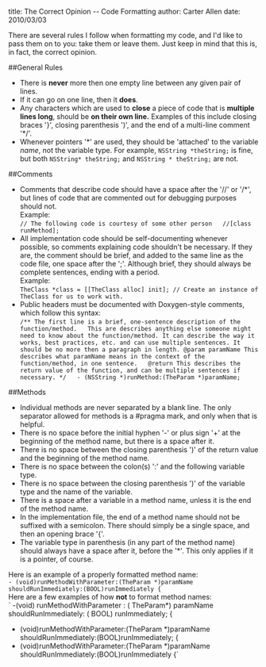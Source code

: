 title: The Correct Opinion -- Code Formatting
author: Carter Allen
date: 2010/03/03



There are several rules I follow when formatting my code, and I'd like to pass them on to you:  take them or leave them. Just keep in mind that this is, in fact, the correct opinion.  

##General Rules  

* There is **never** more then one empty line between any given pair of lines.  
* If it can go on one line, then it **does**.
* Any characters which are used to **close** a piece of code that is **multiple lines long**, should be **on their own line.** Examples of this include closing braces '}', closing parenthesis ')', and the end of a multi-line comment '*/'.
* Whenever pointers '\*' are used, they should be 'attached' to the variable *name*, not the variable type. For example, `NSString *theString;` is fine, but both `NSString* theString;` and `NSString * theString;` are not.  

##Comments  

* Comments that describe code should have a space after the '//' or '/*', but lines of code that are commented out for debugging purposes should not.  
	Example:  
	`// The following code is courtesy of some other person  
	//[class runMethod];`  
* All implementation code should be self-documenting whenever possible, so comments explaining code shouldn't be necessary. If they are, the comment should be brief, and added to the same line as the code file, one space after the ';'. Although brief, they should always be complete sentences, ending with a period.  
	Example:  
		`TheClass *class = [[TheClass alloc] init]; // Create an instance of TheClass for us to work with.`  
* Public headers must be documented with Doxygen-style comments, which follow this syntax:  
	`/** The first line is a brief, one-sentence description of the function/method.  
		This are describes anything else someone might need to know about the function/method. It can describe the way it works, best practices, etc. and can use multiple sentences. It should be no more then a paragraph in length.
		@param paramName This describes what paramName means in the context of the function/method, in one sentence.  
		@return This describes the return value of the function, and can be multiple sentences if necessary.
		*/  
		- (NSString *)runMethod:(TheParam *)paramName;`  
		
##Methods  

* Individual methods are never separated by a blank line. The only separator allowed for methods is a #pragma mark, and only when that is helpful.  
* There is no space before the initial hyphen '-' or plus sign '+' at the beginning of the method name, but there is a space after it.  
* There is no space between the closing parenthesis ')' of the return value and the beginning of the method name.  
* There is no space between the colon(s) ':' and the following variable type.  
* There is no space between the closing parenthesis ')' of the variable type and the name of the variable.  
* There is a space after a variable in a method name, unless it is the end of the method name.  
* In the implementation file, the end of a method name should not be suffixed with a semicolon. There should simply be a single space, and then an opening brace '{'.  
* The variable type in parenthesis (in any part of the method name) should always have a space after it, before the '*'. This only applies if it is a pointer, of course.

Here is an example of a properly formatted method name:  
`- (void)runMethodWithParameter:(TheParam *)paramName shouldRunImmediately:(BOOL)runImmediately {`  
Here are a few examples of how **not** to format method names:  
` -(void) runMethodWithParameter : ( TheParam*) paramName shouldRunImmediately: ( BOOL) runImmediately; {  
- (void)runMethodWithParameter:(TheParam *)paramName shouldRunImmediately:(BOOL)runImmediately; {  
- (void)runMethodWithParameter:(TheParam *)paramName shouldRunImmediately:(BOOL)runImmediately
 {`
